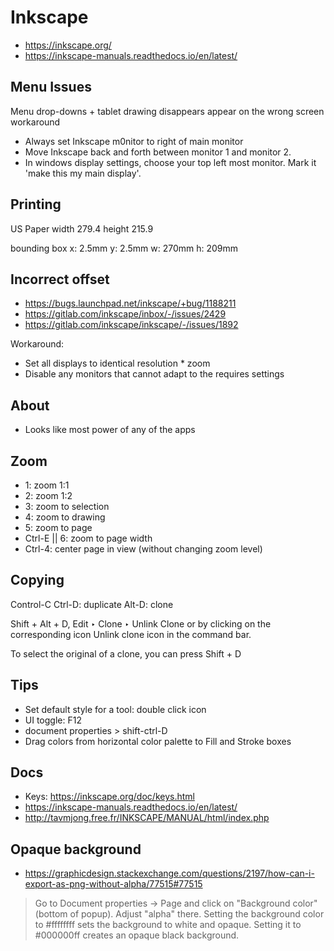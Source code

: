 # Inkscape

* https://inkscape.org/
* https://inkscape-manuals.readthedocs.io/en/latest/



## Menu Issues

Menu drop-downs + tablet drawing disappears appear on the wrong screen workaround

* Always set Inkscape m0nitor to right of main monitor
* Move Inkscape back and forth between monitor 1 and monitor 2.
* In windows display settings, choose your top left most monitor. Mark it 'make this my main display'.

## Printing

US Paper
width 279.4
height 215.9

bounding box
x: 2.5mm
y: 2.5mm
w: 270mm
h: 209mm

## Incorrect offset

* https://bugs.launchpad.net/inkscape/+bug/1188211
* https://gitlab.com/inkscape/inbox/-/issues/2429
* https://gitlab.com/inkscape/inkscape/-/issues/1892

Workaround:

* Set all displays to identical resolution * zoom
* Disable any monitors that cannot adapt to the requires settings

## About

* Looks like most power of any of the apps

## Zoom

* 1: zoom 1:1
* 2: zoom 1:2
* 3: zoom to selection
* 4: zoom to drawing
* 5: zoom to page
* Ctrl-E || 6: zoom to page width
* Ctrl-4: center page in view (without changing zoom level)

## Copying

Control-C
Ctrl-D: duplicate
Alt-D: clone

Shift + Alt + D, Edit ‣ Clone ‣ Unlink Clone or by clicking on the corresponding icon Unlink clone icon in the command bar.

To select the original of a clone, you can press Shift + D

## Tips

* Set default style for a tool: double click icon
* UI toggle: F12
* document properties > shift-ctrl-D
* Drag colors from horizontal color palette to Fill and Stroke boxes

## Docs

* Keys: https://inkscape.org/doc/keys.html
* https://inkscape-manuals.readthedocs.io/en/latest/
* http://tavmjong.free.fr/INKSCAPE/MANUAL/html/index.php

## Opaque background

* https://graphicdesign.stackexchange.com/questions/2197/how-can-i-export-as-png-without-alpha/77515#77515

> Go to Document properties → Page and click on "Background color" (bottom of popup). Adjust "alpha" there. Setting the background color to #ffffffff sets the background to white and opaque. Setting it to #000000ff creates an opaque black background.
